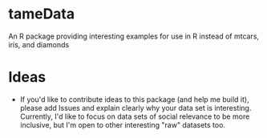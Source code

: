 # tameData
An R package providing interesting examples for use in R instead of mtcars, iris, and diamonds

# Ideas

- If you'd like to contribute ideas to this package (and help me build it), please add Issues and explain clearly why your data set is 
interesting.  Currently, I'd like to focus on data sets of social relevance to be more inclusive, but I'm open to other interesting "raw"
datasets too.
